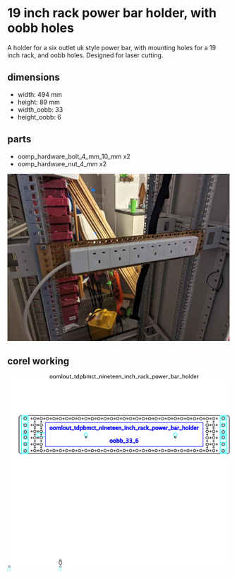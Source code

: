 # 19 inch rack power bar holder, with oobb holes
A holder for a six outlet uk style power bar, with mounting holes for a 19 inch rack, and oobb holes. Designed for laser cutting.  
## dimensions
* width: 494 mm
* height: 89 mm
* width_oobb: 33
* height_oobb: 6
## parts
* oomp_hardware_bolt_4_mm_10_mm  x2
* oomp_hardware_nut_4_mm  x2
  

[![](image_600.jpg)](image.jpg)














## corel working
![](working_600.png) 

















